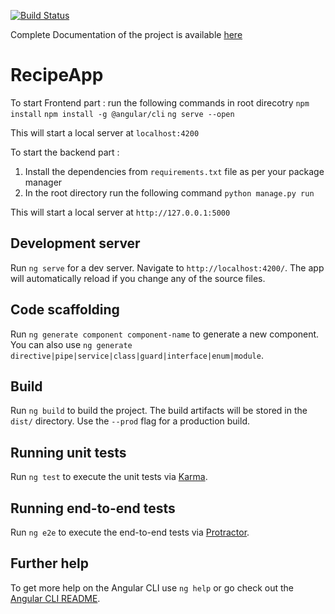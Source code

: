 [![Build Status](https://travis-ci.com/rohitjain00/Recipe-App.svg?token=5M47HtEEpBk1wLoBPeZH&branch=master)](https://travis-ci.com/rohitjain00/Recipe-App)

Complete Documentation of the project is available [here](https://docs.google.com/document/d/1YumAsxuEDSnR7iya5KseAQVDDWFBzRnCLp4sthVfaVs/edit?usp=sharing)

# RecipeApp

To start Frontend part : 
run the following commands in root direcotry
`npm install`
`npm install -g @angular/cli`
`ng serve --open`

This will start a local server at `localhost:4200`

To start the backend part :

1. Install the dependencies from `requirements.txt` file as per your package manager
2. In the root directory run the following command
`python manage.py run`

This will start a local server at `http://127.0.0.1:5000`

## Development server

Run `ng serve` for a dev server. Navigate to `http://localhost:4200/`. The app will automatically reload if you change any of the source files.

## Code scaffolding

Run `ng generate component component-name` to generate a new component. You can also use `ng generate directive|pipe|service|class|guard|interface|enum|module`.

## Build

Run `ng build` to build the project. The build artifacts will be stored in the `dist/` directory. Use the `--prod` flag for a production build.

## Running unit tests

Run `ng test` to execute the unit tests via [Karma](https://karma-runner.github.io).

## Running end-to-end tests

Run `ng e2e` to execute the end-to-end tests via [Protractor](http://www.protractortest.org/).

## Further help

To get more help on the Angular CLI use `ng help` or go check out the [Angular CLI README](https://github.com/angular/angular-cli/blob/master/README.md).
